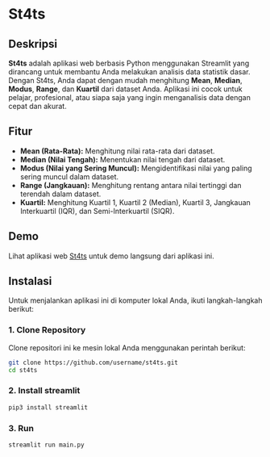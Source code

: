 # St4ts

## Deskripsi

**St4ts** adalah aplikasi web berbasis Python menggunakan Streamlit yang dirancang untuk membantu Anda melakukan analisis data statistik dasar. Dengan St4ts, Anda dapat dengan mudah menghitung **Mean**, **Median**, **Modus**, **Range**, dan **Kuartil** dari dataset Anda. Aplikasi ini cocok untuk pelajar, profesional, atau siapa saja yang ingin menganalisis data dengan cepat dan akurat.

## Fitur

- **Mean (Rata-Rata):** Menghitung nilai rata-rata dari dataset.
- **Median (Nilai Tengah):** Menentukan nilai tengah dari dataset.
- **Modus (Nilai yang Sering Muncul):** Mengidentifikasi nilai yang paling sering muncul dalam dataset.
- **Range (Jangkauan):** Menghitung rentang antara nilai tertinggi dan terendah dalam dataset.
- **Kuartil:** Menghitung Kuartil 1, Kuartil 2 (Median), Kuartil 3, Jangkauan Interkuartil (IQR), dan Semi-Interkuartil (SIQR).

## Demo

Lihat aplikasi web [St4ts](https://example.com) untuk demo langsung dari aplikasi ini.

## Instalasi

Untuk menjalankan aplikasi ini di komputer lokal Anda, ikuti langkah-langkah berikut:

### 1. Clone Repository

Clone repositori ini ke mesin lokal Anda menggunakan perintah berikut:

```bash
git clone https://github.com/username/st4ts.git
cd st4ts
```

### 2. Install streamlit
```bash
pip3 install streamlit
```

### 3. Run
```bash
streamlit run main.py
```

